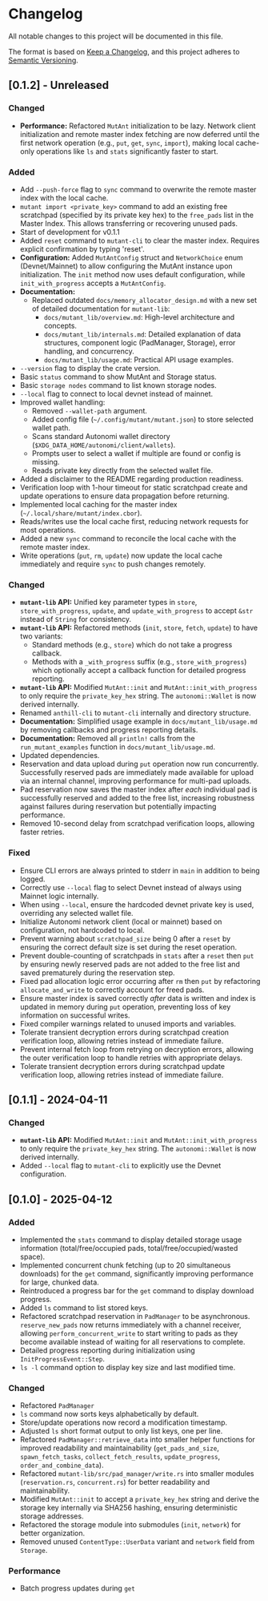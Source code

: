 # Changelog

All notable changes to this project will be documented in this file.

The format is based on [Keep a Changelog](https://keepachangelog.com/en/1.0.0/),
and this project adheres to [Semantic Versioning](https://semver.org/spec/v2.0.0.html).

## [0.1.2] - Unreleased

### Changed
- **Performance:** Refactored `MutAnt` initialization to be lazy. Network client initialization and remote master index fetching are now deferred until the first network operation (e.g., `put`, `get`, `sync`, `import`), making local cache-only operations like `ls` and `stats` significantly faster to start.

### Added
- Add `--push-force` flag to `sync` command to overwrite the remote master index with the local cache.
- `mutant import <private_key>` command to add an existing free scratchpad (specified by its private key hex) to the `free_pads` list in the Master Index. This allows transferring or recovering unused pads.
- Start of development for v0.1.1
- Added `reset` command to `mutant-cli` to clear the master index. Requires explicit confirmation by typing 'reset'.
- **Configuration:** Added `MutAntConfig` struct and `NetworkChoice` enum (Devnet/Mainnet) to allow configuring the MutAnt instance upon initialization. The `init` method now uses default configuration, while `init_with_progress` accepts a `MutAntConfig`.
- **Documentation:**
    - Replaced outdated `docs/memory_allocator_design.md` with a new set of detailed documentation for `mutant-lib`:
        - `docs/mutant_lib/overview.md`: High-level architecture and concepts.
        - `docs/mutant_lib/internals.md`: Detailed explanation of data structures, component logic (PadManager, Storage), error handling, and concurrency.
        - `docs/mutant_lib/usage.md`: Practical API usage examples.
- `--version` flag to display the crate version.
- Basic `status` command to show MutAnt and Storage status.
- Basic `storage nodes` command to list known storage nodes.
- `--local` flag to connect to local devnet instead of mainnet.
- Improved wallet handling:
  - Removed `--wallet-path` argument.
  - Added config file (`~/.config/mutant/mutant.json`) to store selected wallet path.
  - Scans standard Autonomi wallet directory (`$XDG_DATA_HOME/autonomi/client/wallets`).
  - Prompts user to select a wallet if multiple are found or config is missing.
  - Reads private key directly from the selected wallet file.
- Added a disclaimer to the README regarding production readiness.
- Verification loop with 1-hour timeout for static scratchpad create and update operations to ensure data propagation before returning.
- Implemented local caching for the master index (`~/.local/share/mutant/index.cbor`).
- Reads/writes use the local cache first, reducing network requests for most operations.
- Added a new `sync` command to reconcile the local cache with the remote master index.
- Write operations (`put`, `rm`, `update`) now update the local cache immediately and require `sync` to push changes remotely.

### Changed
- **`mutant-lib` API:** Unified key parameter types in `store`, `store_with_progress`, `update`, and `update_with_progress` to accept `&str` instead of `String` for consistency.
- **`mutant-lib` API:** Refactored methods (`init`, `store`, `fetch`, `update`) to have two variants:
    - Standard methods (e.g., `store`) which do not take a progress callback.
    - Methods with a `_with_progress` suffix (e.g., `store_with_progress`) which optionally accept a callback function for detailed progress reporting.
- **`mutant-lib` API:** Modified `MutAnt::init` and `MutAnt::init_with_progress` to only require the `private_key_hex` string. The `autonomi::Wallet` is now derived internally.
- Renamed `anthill-cli` to `mutant-cli` internally and directory structure.
- **Documentation:** Simplified usage example in `docs/mutant_lib/usage.md` by removing callbacks and progress reporting details.
- **Documentation:** Removed all `println!` calls from the `run_mutant_examples` function in `docs/mutant_lib/usage.md`.
- Updated dependencies.
- Reservation and data upload during `put` operation now run concurrently. Successfully reserved pads are immediately made available for upload via an internal channel, improving performance for multi-pad uploads.
- Pad reservation now saves the master index after *each* individual pad is successfully reserved and added to the free list, increasing robustness against failures during reservation but potentially impacting performance.
- Removed 10-second delay from scratchpad verification loops, allowing faster retries.

### Fixed
- Ensure CLI errors are always printed to stderr in `main` in addition to being logged.
- Correctly use `--local` flag to select Devnet instead of always using Mainnet logic internally.
- When using `--local`, ensure the hardcoded devnet private key is used, overriding any selected wallet file.
- Initialize Autonomi network client (local or mainnet) based on configuration, not hardcoded to local.
- Prevent warning about `scratchpad_size` being 0 after a `reset` by ensuring the correct default size is set during the reset operation.
- Prevent double-counting of scratchpads in `stats` after a `reset` then `put` by ensuring newly reserved pads are not added to the free list and saved prematurely during the reservation step.
- Fixed pad allocation logic error occurring after `rm` then `put` by refactoring `allocate_and_write` to correctly account for freed pads.
- Ensure master index is saved correctly *after* data is written and index is updated in memory during `put` operation, preventing loss of key information on successful writes.
- Fixed compiler warnings related to unused imports and variables.
- Tolerate transient decryption errors during scratchpad creation verification loop, allowing retries instead of immediate failure.
- Prevent internal fetch loop from retrying on decryption errors, allowing the outer verification loop to handle retries with appropriate delays.
- Tolerate transient decryption errors during scratchpad update verification loop, allowing retries instead of immediate failure.


## [0.1.1] - 2024-04-11

### Changed
- **`mutant-lib` API:** Modified `MutAnt::init` and `MutAnt::init_with_progress` to only require the `private_key_hex` string. The `autonomi::Wallet` is now derived internally.
- Added `--local` flag to `mutant-cli` to explicitly use the Devnet configuration.

## [0.1.0] - 2025-04-12

### Added

- Implemented the `stats` command to display detailed storage usage information (total/free/occupied pads, total/free/occupied/wasted space).
- Implemented concurrent chunk fetching (up to 20 simultaneous downloads) for the `get` command, significantly improving performance for large, chunked data.
- Reintroduced a progress bar for the `get` command to display download progress.
- Added `ls` command to list stored keys.
- Refactored scratchpad reservation in `PadManager` to be asynchronous. `reserve_new_pads` now returns immediately with a channel receiver, allowing `perform_concurrent_write` to start writing to pads as they become available instead of waiting for all reservations to complete.
- Detailed progress reporting during initialization using `InitProgressEvent::Step`.
- `ls -l` command option to display key size and last modified time.

### Changed

- Refactored `PadManager`
- `ls` command now sorts keys alphabetically by default.
- Store/update operations now record a modification timestamp.
- Adjusted `ls` short format output to only list keys, one per line.
- Refactored `PadManager::retrieve_data` into smaller helper functions for improved readability and maintainability (`get_pads_and_size`, `spawn_fetch_tasks`, `collect_fetch_results`, `update_progress`, `order_and_combine_data`).
- Refactored `mutant-lib/src/pad_manager/write.rs` into smaller modules (`reservation.rs`, `concurrent.rs`) for better readability and maintainability.
- Modified `MutAnt::init` to accept a `private_key_hex` string and derive the storage key internally via SHA256 hashing, ensuring deterministic storage addresses.
- Refactored the storage module into submodules (`init`, `network`) for better organization.
- Removed unused `ContentType::UserData` variant and `network` field from `Storage`.

### Performance

- Batch progress updates during `get`
